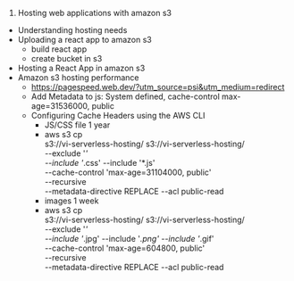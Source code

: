 1. Hosting web applications with amazon s3
  - Understanding hosting needs
  - Uploading a react app to amazon s3
    - build react app
    - create bucket in s3
  - Hosting a React App in amazon s3
  - Amazon s3 hosting performance
    - https://pagespeed.web.dev/?utm_source=psi&utm_medium=redirect
    - Add Metadata to js: System defined, cache-control max-age=31536000, public
    - Configuring Cache Headers using the AWS CLI
      - JS/CSS file 1 year
      - aws s3 cp \
          s3://vi-serverless-hosting/ s3://vi-serverless-hosting/ \
          --exclude '*' \
          --include '*.css' --include '*.js' \
          --cache-control 'max-age=31104000, public' \
          --recursive \
          --metadata-directive REPLACE --acl public-read
      - images 1 week
      - aws s3 cp \
          s3://vi-serverless-hosting/ s3://vi-serverless-hosting/ \
          --exclude '*' \
          --include '*.jpg' --include '*.png'  --include '*.gif'\
          --cache-control 'max-age=604800, public' \
          --recursive \
          --metadata-directive REPLACE --acl public-read